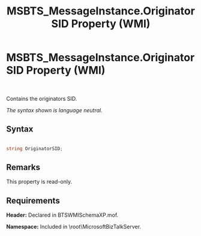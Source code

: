 ﻿---
title: MSBTS_MessageInstance.OriginatorSID Property (WMI)
TOCTitle: MSBTS_MessageInstance.OriginatorSID Property (WMI)
ms:assetid: c85dc21c-a670-4b2f-891b-bd0dc6abaf0b
ms:mtpsurl: https://msdn.microsoft.com/library/Aa547964(v=BTS.80)
ms:contentKeyID: 51531133
ms.date: 08/30/2017
mtps_version: v=BTS.80
---

# MSBTS\_MessageInstance.OriginatorSID Property (WMI)

 

Contains the originators SID.

*The syntax shown is language neutral.*

## Syntax

```C#
  
string OriginatorSID;  
```

## Remarks

This property is read-only.

## Requirements

**Header:** Declared in BTSWMISchemaXP.mof.

**Namespace:** Included in \\root\\MicrosoftBizTalkServer.

